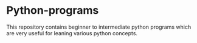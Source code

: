 # Python-programs

This repository contains beginner to intermediate python programs which are very useful for leaning various python concepts.
